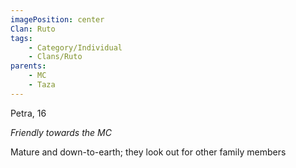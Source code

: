 ```yaml
---
imagePosition: center
Clan: Ruto
tags:
    - Category/Individual
    - Clans/Ruto
parents:
    - MC
    - Taza
---
```


Petra, 16

_Friendly towards the MC_

Mature and down-to-earth; they look out for other family members
